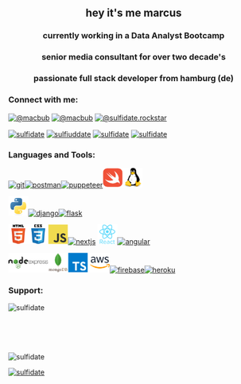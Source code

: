 <h2 align="center">hey it's me marcus</h1>
<h3 align="center">currently working in a Data Analyst Bootcamp</h2>
<h3 align="center">senior media consultant for over two decade's</h2>
<h3 align="center">passionate full stack developer from hamburg (de)</h3>

<h3 align="left">Connect with me:</h3>
<p align="left">
<a href="https://medium.com/@macbub" target="blank"><img align="center" src="https://raw.githubusercontent.com/rahuldkjain/github-profile-readme-generator/master/src/images/icons/Social/medium.svg" alt="@macbub" height="30" width="40" /></a>
<a href="https://instagram.com/@macbub" target="blank"><img align="center" src="https://raw.githubusercontent.com/rahuldkjain/github-profile-readme-generator/master/src/images/icons/Social/instagram.svg" alt="@macbub" height="30" width="40" /></a>
<a href="https://www.youtube.com/c/@sulfidate.rockstar" target="blank"><img align="center" src="https://raw.githubusercontent.com/rahuldkjain/github-profile-readme-generator/master/src/images/icons/Social/youtube.svg" alt="@sulfidate.rockstar" height="30" width="40" /></a>


<a href="https://stackoverflow.com/users/sulfidate" target="blank"><img align="center" src="https://raw.githubusercontent.com/rahuldkjain/github-profile-readme-generator/master/src/images/icons/Social/stack-overflow.svg" alt="sulfidate" height="30" width="40" /></a>
<a href="https://codepen.io/sulfiuddate" target="blank"><img align="center" src="https://raw.githubusercontent.com/rahuldkjain/github-profile-readme-generator/master/src/images/icons/Social/codepen.svg" alt="sulfiuddate" height="30" width="40" /></a>
<a href="https://dev.to/sulfidate" target="blank"><img align="center" src="https://raw.githubusercontent.com/rahuldkjain/github-profile-readme-generator/master/src/images/icons/Social/devto.svg" alt="sulfidate" height="30" width="40" /></a>
<a href="https://codesandbox.com/sulfidate" target="blank"><img align="center" src="https://raw.githubusercontent.com/rahuldkjain/github-profile-readme-generator/master/src/images/icons/Social/codesandbox.svg" alt="sulfidate" height="30" width="40" /></a>


<!-- BLOG-POST-LIST:START 

<h3 align="left">Connect with me:</h3>
<p align="left">
<p align="left"> <a href="https://twitter.com/macbub" target="blank"><img src="https://img.shields.io/twitter/follow/macbub?logo=twitter&style=for-the-badge" alt="macbub" /></a> </p>

<a href="https://codepen.io/sulfiuddate" target="blank"><img align="center" src="https://raw.githubusercontent.com/rahuldkjain/github-profile-readme-generator/master/src/images/icons/Social/codepen.svg" alt="sulfiuddate" height="30" width="40" /></a>

<a href="https://dev.to/sulfidate" target="blank"><img align="center" src="https://raw.githubusercontent.com/rahuldkjain/github-profile-readme-generator/master/src/images/icons/Social/devto.svg" alt="sulfidate" height="30" width="40" /></a>

<a href="https://twitter.com/@macbub" target="blank"><img align="center" src="https://raw.githubusercontent.com/rahuldkjain/github-profile-readme-generator/master/src/images/icons/Social/twitter.svg" alt="@macbub" height="30" width="40" /></a>

<a href="https://stackoverflow.com/users/sulfidate" target="blank"><img align="center" src="https://raw.githubusercontent.com/rahuldkjain/github-profile-readme-generator/master/src/images/icons/Social/stack-overflow.svg" alt="sulfidate" height="30" width="40" /></a>

<a href="https://codesandbox.com/sulfidate" target="blank"><img align="center" src="https://raw.githubusercontent.com/rahuldkjain/github-profile-readme-generator/master/src/images/icons/Social/codesandbox.svg" alt="sulfidate" height="30" width="40" /></a>

<a href="https://instagram.com/@macbub" target="blank"><img align="center" src="https://raw.githubusercontent.com/rahuldkjain/github-profile-readme-generator/master/src/images/icons/Social/instagram.svg" alt="@macbub" height="30" width="40" /></a>

<a href="https://medium.com/@macbub" target="blank"><img align="center" src="https://raw.githubusercontent.com/rahuldkjain/github-profile-readme-generator/master/src/images/icons/Social/medium.svg" alt="@macbub" height="30" width="40" /></a>

<a href="https://www.youtube.com/c/@sulfidate.rockstar" target="blank"><img align="center" src="https://raw.githubusercontent.com/rahuldkjain/github-profile-readme-generator/master/src/images/icons/Social/youtube.svg" alt="@sulfidate.rockstar" height="30" width="40" /></a>

</p>
 -->
<h3 align="left">Languages and Tools:</h3>

 <a href="https://git-scm.com/" target="_blank" rel="noreferrer"><img src="https://www.vectorlogo.zone/logos/git-scm/git-scm-icon.svg" alt="git" width="40" height="40"/></a><a href="https://postman.com" target="_blank" rel="noreferrer"><img src="https://www.vectorlogo.zone/logos/getpostman/getpostman-icon.svg" alt="postman" width="40" height="40"/></a><a href="https://github.com/puppeteer/puppeteer" target="_blank" rel="noreferrer"><img src="https://www.vectorlogo.zone/logos/pptrdev/pptrdev-official.svg" alt="puppeteer" width="40" height="40"/></a><a href="https://developer.apple.com/swift/" target="_blank" rel="noreferrer"><img src="https://raw.githubusercontent.com/devicons/devicon/master/icons/swift/swift-original.svg" alt="swift" width="40" height="40"/></a><a href="https://www.linux.org/" target="_blank" rel="noreferrer"><img src="https://raw.githubusercontent.com/devicons/devicon/master/icons/linux/linux-original.svg" alt="linux" width="40" height="40"/></a>
 
<a href="https://www.python.org" target="_blank" rel="noreferrer"><img src="https://raw.githubusercontent.com/devicons/devicon/master/icons/python/python-original.svg" alt="python" width="40" height="40"/></a><a href="https://www.djangoproject.com/" target="_blank" rel="noreferrer"><img src="https://cdn.worldvectorlogo.com/logos/django.svg" alt="django" width="40" height="40"/></a><a href="https://flask.palletsprojects.com/" target="_blank" rel="noreferrer"><img src="https://www.vectorlogo.zone/logos/pocoo_flask/pocoo_flask-icon.svg" alt="flask" width="40" height="40"/></a>

<a href="https://www.w3.org/html/" target="_blank" rel="noreferrer"><img src="https://raw.githubusercontent.com/devicons/devicon/master/icons/html5/html5-original-wordmark.svg" alt="html5" width="40" height="40"/></a><a href="https://www.w3schools.com/css/" target="_blank" rel="noreferrer"><img src="https://raw.githubusercontent.com/devicons/devicon/master/icons/css3/css3-original-wordmark.svg" alt="css3" width="40" height="40"/></a><a href="https://developer.mozilla.org/en-US/docs/Web/JavaScript" target="_blank" rel="noreferrer"><img src="https://raw.githubusercontent.com/devicons/devicon/master/icons/javascript/javascript-original.svg" alt="javascript" width="40" height="40"/></a><a href="https://nextjs.org/" target="_blank" rel="noreferrer"><img src="https://cdn.worldvectorlogo.com/logos/nextjs-2.svg" alt="nextjs" width="40" height="40"/></a> <a href="https://reactjs.org/" target="_blank" rel="noreferrer"><img src="https://raw.githubusercontent.com/devicons/devicon/master/icons/react/react-original-wordmark.svg" alt="react" width="40" height="40"/></a><a href="https://angular.io" target="_blank" rel="noreferrer"><img src="https://angular.io/assets/images/logos/angular/angular.svg" alt="angular" width="40" height="40"/></a>

<a href="https://nodejs.org" target="_blank" rel="noreferrer"><img src="https://raw.githubusercontent.com/devicons/devicon/master/icons/nodejs/nodejs-original-wordmark.svg" alt="nodejs" width="40" height="40"/></a><a href="https://expressjs.com" target="_blank" rel="noreferrer"><img src="https://raw.githubusercontent.com/devicons/devicon/master/icons/express/express-original-wordmark.svg" alt="express" width="40" height="40"/></a><a href="https://www.mongodb.com/" target="_blank" rel="noreferrer"><img src="https://raw.githubusercontent.com/devicons/devicon/master/icons/mongodb/mongodb-original-wordmark.svg" alt="mongodb" width="40" height="40"/></a><a href="https://www.typescriptlang.org/" target="_blank" rel="noreferrer"><img src="https://raw.githubusercontent.com/devicons/devicon/master/icons/typescript/typescript-original.svg" alt="typescript" width="40" height="40"/></a>
<a href="https://aws.amazon.com" target="_blank" rel="noreferrer"><img src="https://raw.githubusercontent.com/devicons/devicon/master/icons/amazonwebservices/amazonwebservices-original-wordmark.svg" alt="aws" width="40" height="40"/></a><a href="https://firebase.google.com/" target="_blank" rel="noreferrer"><img src="https://www.vectorlogo.zone/logos/firebase/firebase-icon.svg" alt="firebase" width="40" height="40"/></a><a href="https://heroku.com" target="_blank" rel="noreferrer"><img src="https://www.vectorlogo.zone/logos/heroku/heroku-icon.svg" alt="heroku" width="40" height="40"/></a>
 </p>

<h3 align="left">Support:</h3>
<p><a href="https://www.buymeacoffee.com/sulfidate"> <img align="left" src="https://cdn.buymeacoffee.com/buttons/v2/default-yellow.png" height="50" width="210" alt="sulfidate" /></a></p><br>
<br>
<br>
<br>
<br>
<p align="left"> <img src="https://komarev.com/ghpvc/?username=sulfidate&label=Profile%20views&color=0e75b6&style=flat" alt="sulfidate" /> </p>
<p align="left"> <a href="https://github.com/ryo-ma/github-profile-trophy"><img src="https://github-profile-trophy.vercel.app/?username=sulfidate" alt="sulfidate" /></a> </p>

<!-- :START 
<p><img align="left" src="https://github-readme-stats.vercel.app/api/top-langs?username=sulfidate&show_icons=true&locale=en&layout=compact" alt="sulfidate" /></p>

<p>&nbsp;<img align="center" src="https://github-readme-stats.vercel.app/api?username=sulfidate&show_icons=true&locale=en" alt="sulfidate" /></p>

<p><img align="center" src="https://github-readme-streak-stats.herokuapp.com/?user=sulfidate&" alt="sulfidate" /></p>
-- >
